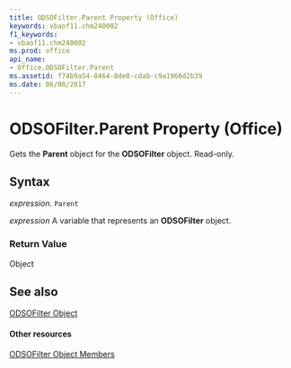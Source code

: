 ```yaml
---
title: ODSOFilter.Parent Property (Office)
keywords: vbaof11.chm240002
f1_keywords:
- vbaof11.chm240002
ms.prod: office
api_name:
- Office.ODSOFilter.Parent
ms.assetid: f74b9a54-8464-8de0-cdab-c9a1966d2b39
ms.date: 06/08/2017
---
```



# ODSOFilter.Parent Property (Office)

Gets the  **Parent** object for the **ODSOFilter** object. Read-only.


## Syntax

 _expression_. `Parent`

 _expression_ A variable that represents an **ODSOFilter** object.


### Return Value

Object


## See also


[ODSOFilter Object](odsofilter-object-office.md)
#### Other resources


[ODSOFilter Object Members](odsofilter-members-office.md)

